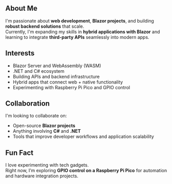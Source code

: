 
## About Me
I'm passionate about **web development**, **Blazor projects**, and building **robust backend solutions** that scale.  
Currently, I'm expanding my skills in **hybrid applications with Blazor** and learning to integrate **third-party APIs** seamlessly into modern apps.  

## Interests
- Blazor Server and WebAssembly (WASM)
- .NET and C# ecosystem
- Building APIs and backend infrastructure
- Hybrid apps that connect web + native functionality
- Experimenting with Raspberry Pi Pico and GPIO control

## Collaboration
I'm looking to collaborate on:
- Open-source **Blazor projects**
- Anything involving **C#** and **.NET**
- Tools that improve developer workflows and application scalability

## Fun Fact
I love experimenting with tech gadgets.  
Right now, I’m exploring **GPIO control on a Raspberry Pi Pico** for automation and hardware integration projects.  
